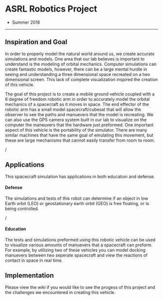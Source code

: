 # ASRL Robotics Project 
   - Summer 2018
-------------------------------------------------------------------------------------------------------------------------------------------
## Inspiration and Goal
   In order to properly model the natural world around us, we create accurate simulations and models. One area that our lab believes is      important to understand is the modeling of orbital mechanics. Computer simulations can create fantastic models, however, there can be a large mental hurdle in seeing and understanding a three dimensional space recreated on a two dimensional screen. This lack of complete visualization inspired the creation of this vehicle. 
   
   The goal of this project is to create a mobile ground vehicle coupled with a 6 degree of freedom robotic arm in order to accurately model the orbital mechanics of a spacecraft as it moves in space. The end effector of the robotic arm has a small model spacecraft/cubesat that will allow the observer to see the paths and manuevers that the model is recreating. We can also use the GPS camera system built in our lab to visualize on the computer the maneuvers that the hardware just preformed. One important aspect of this vehicle is the portability of the simulator. There are many similar machines that have the same goal of emulating this movement, but these are large mechanisms that cannot easily transfer from room to room. 
   
   /


## Applications
This spacecraft simulation has applications in both education and defense.

#### Defense
   The simulations and tests of this robot can determine if an object in low Earth orbit (LEO) or geostationary earth orbit (GEO) is free floating, or is being controlled.
   
   /

#### Education
   The tests and simulations preformed using this robotic vehicle can be used to visualize various amounts of manuevers that a spacecraft can preform. For example, by utilizing two of these vehicles you can model docking manuevers between two seperate spacecraft and view the reactions of contact in space in real time.
   
   
## Implementation
   Please view the wiki if you would like to see the progess of this project and the challenges we encountered in creating this vehicle.
